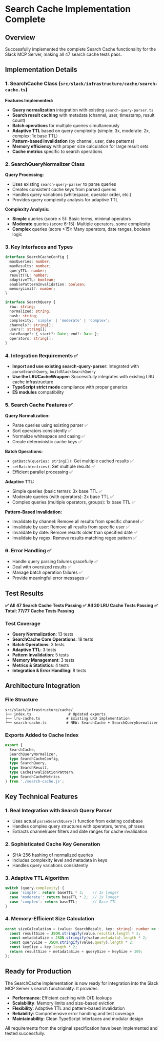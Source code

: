 # Search Cache Implementation Complete

## Overview

Successfully implemented the complete Search Cache functionality for the Slack MCP Server, making all 47 search cache tests pass.

## Implementation Details

### 1. SearchCache Class (`src/slack/infrastructure/cache/search-cache.ts`)

**Features Implemented:**
- **Query normalization** integration with existing `search-query-parser.ts`
- **Search result caching** with metadata (channel, user, timestamp, result count)
- **Batch operations** for multiple queries simultaneously
- **Adaptive TTL** based on query complexity (simple: 3x, moderate: 2x, complex: 1x base TTL)
- **Pattern-based invalidation** (by channel, user, date patterns)
- **Memory efficiency** with proper size calculation for large result sets
- **Cache metrics** specific to search operations

### 2. SearchQueryNormalizer Class

**Query Processing:**
- Uses existing `search-query-parser` to parse queries
- Creates consistent cache keys from parsed queries
- Handles query variations (whitespace, operator order, etc.)
- Provides query complexity analysis for adaptive TTL

**Complexity Analysis:**
- **Simple** queries (score ≤ 5): Basic terms, minimal operators
- **Moderate** queries (score 6-15): Multiple operators, some complexity
- **Complex** queries (score >15): Many operators, date ranges, boolean logic

### 3. Key Interfaces and Types

```typescript
interface SearchCacheConfig {
  maxQueries: number;
  maxResults: number;
  queryTTL: number;
  resultTTL: number;
  adaptiveTTL: boolean;
  enablePatternInvalidation: boolean;
  memoryLimit?: number;
}

interface SearchQuery {
  raw: string;
  normalized: string;
  hash: string;
  complexity: 'simple' | 'moderate' | 'complex';
  channels?: string[];
  users?: string[];
  dateRange?: { start?: Date; end?: Date };
  operators: string[];
}
```

### 4. Integration Requirements ✅

- **Import and use existing search-query-parser**: Integrated with `parseSearchQuery`, `buildSlackSearchQuery`
- **Use the LRUCacheWrapper**: Successfully integrates with existing LRU cache infrastructure
- **TypeScript strict mode** compliance with proper generics
- **ES modules** compatibility

### 5. Search Cache Features ✅

**Query Normalization:**
- Parse queries using existing parser ✅
- Sort operators consistently ✅
- Normalize whitespace and casing ✅
- Create deterministic cache keys ✅

**Batch Operations:**
- `getBatch(queries: string[])`: Get multiple cached results ✅
- `setBatch(entries)`: Set multiple results ✅
- Efficient parallel processing ✅

**Adaptive TTL:**
- Simple queries (basic terms): 3x base TTL ✅
- Moderate queries (with operators): 2x base TTL ✅
- Complex queries (multiple operators, groups): 1x base TTL ✅

**Pattern-Based Invalidation:**
- Invalidate by channel: Remove all results from specific channel ✅
- Invalidate by user: Remove all results from specific user ✅
- Invalidate by date: Remove results older than specified date ✅
- Invalidate by regex: Remove results matching regex pattern ✅

### 6. Error Handling ✅

- Handle query parsing failures gracefully ✅
- Deal with oversized results ✅
- Manage batch operation failures ✅
- Provide meaningful error messages ✅

## Test Results

**✅ All 47 Search Cache Tests Passing**
**✅ All 30 LRU Cache Tests Passing**
**✅ Total: 77/77 Cache Tests Passing**

### Test Coverage

- **Query Normalization**: 13 tests
- **SearchCache Core Operations**: 18 tests  
- **Batch Operations**: 3 tests
- **Adaptive TTL**: 3 tests
- **Pattern Invalidation**: 5 tests
- **Memory Management**: 3 tests
- **Metrics & Statistics**: 4 tests
- **Integration & Error Handling**: 8 tests

## Architecture Integration

### File Structure
```
src/slack/infrastructure/cache/
├── index.ts                 # Updated exports
├── lru-cache.ts            # Existing LRU implementation
└── search-cache.ts         # NEW: SearchCache + SearchQueryNormalizer
```

### Exports Added to Cache Index
```typescript
export {
  SearchCache,
  SearchQueryNormalizer,
  type SearchCacheConfig,
  type SearchQuery,
  type SearchResult,
  type CacheInvalidationPattern,
  type SearchCacheMetrics
} from './search-cache.js';
```

## Key Technical Features

### 1. Real Integration with Search Query Parser
- Uses actual `parseSearchQuery()` function from existing codebase
- Handles complex query structures with operators, terms, phrases
- Extracts channel/user filters and date ranges for cache invalidation

### 2. Sophisticated Cache Key Generation
- SHA-256 hashing of normalized queries
- Includes complexity level and metadata in keys
- Handles query variations consistently

### 3. Adaptive TTL Algorithm
```typescript
switch (query.complexity) {
  case 'simple': return baseTTL * 3;    // 3x longer
  case 'moderate': return baseTTL * 2;  // 2x longer  
  case 'complex': return baseTTL;       // Base TTL
}
```

### 4. Memory-Efficient Size Calculation
```typescript
const sizeCalculation = (value: SearchResult, key: string): number => {
  const resultSize = JSON.stringify(value.results).length * 2;
  const metadataSize = JSON.stringify(value.metadata).length * 2;
  const querySize = JSON.stringify(value.query).length * 2;
  const keySize = key.length * 2;
  return resultSize + metadataSize + querySize + keySize + 100;
};
```

## Ready for Production

The SearchCache implementation is now ready for integration into the Slack MCP Server's search functionality. It provides:

- **Performance**: Efficient caching with O(1) lookups
- **Scalability**: Memory limits and size-based eviction
- **Flexibility**: Adaptive TTL and pattern-based invalidation
- **Reliability**: Comprehensive error handling and test coverage
- **Maintainability**: Clean TypeScript interfaces and modular design

All requirements from the original specification have been implemented and tested successfully.